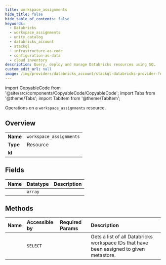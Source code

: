 ```yaml
---
title: workspace_assignments
hide_title: false
hide_table_of_contents: false
keywords:
  - Databricks
  - workspace_assignments
  - unity_catalog
  - databricks_account
  - stackql
  - infrastructure-as-code
  - configuration-as-data
  - cloud inventory
description: Query, deploy and manage Databricks resources using SQL
custom_edit_url: null
image: /img/providers/databricks_account/stackql-databricks-provider-featured-image.png
---
```


import CopyableCode from '@site/src/components/CopyableCode/CopyableCode';
import Tabs from '@theme/Tabs';
import TabItem from '@theme/TabItem';

Operations on a <code>workspace_assignments</code> resource.  

## Overview
<table><tbody>
<tr><td><b>Name</b></td><td><code>workspace_assignments</code></td></tr>
<tr><td><b>Type</b></td><td>Resource</td></tr>
<tr><td><b>Id</b></td><td><CopyableCode code="databricks_account.unity_catalog.workspace_assignments" /></td></tr>
</tbody></table>

## Fields
| Name | Datatype | Description |
|:-----|:---------|:------------|
| <CopyableCode code="workspace_ids" /> | `array` |  |

## Methods
| Name | Accessible by | Required Params | Description |
|:-----|:--------------|:----------------|:------------|
| <CopyableCode code="list" /> | `SELECT` | <CopyableCode code="account_id, metastore_id" /> | Gets a list of all Databricks workspace IDs that have been assigned to given metastore. |

